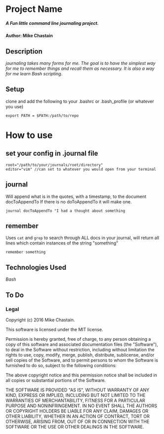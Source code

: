 # Project Name

##### _A Fun little command line journaling project._

#### Author:  Mike Chastain   

## Description   

_journaling takes many forms for me.  The goal is to have the simplest way for me to remember things and recall them as necessary.  It is also a way for me learn Bash scripting_.

## Setup
clone and add the following to your .bashrc or .bash_profile (or whatever you use)
```
export PATH = $PATH:/path/to/repo

```


# How to use

## set your config in .journal file
```
root="/path/to/your/journals/root/directory"
editor="vim" //can set to whatever you would open from your terminal

```

## journal
Will append what is in the quotes, with a timestamp, to the document docToAppendTo
If there is no doToAppendTo it will make one.

```
journal docToAppendTo "I had a thought about something
```
## remember

Uses ``` cat ``` and ``` grep ``` to search through ALL docs in your journal, will return all lines which contain instances of the string "something"

```
remember something
```


## Technologies Used

_Bash_

## To Do



### Legal



Copyright (c) 2016 Mike Chastain.  

This software is licensed under the MIT license.

Permission is hereby granted, free of charge, to any person obtaining a copy
of this software and associated documentation files (the "Software"), to deal
in the Software without restriction, including without limitation the rights
to use, copy, modify, merge, publish, distribute, sublicense, and/or sell
copies of the Software, and to permit persons to whom the Software is
furnished to do so, subject to the following conditions:

The above copyright notice and this permission notice shall be included in
all copies or substantial portions of the Software.

THE SOFTWARE IS PROVIDED "AS IS", WITHOUT WARRANTY OF ANY KIND, EXPRESS OR
IMPLIED, INCLUDING BUT NOT LIMITED TO THE WARRANTIES OF MERCHANTABILITY,
FITNESS FOR A PARTICULAR PURPOSE AND NONINFRINGEMENT. IN NO EVENT SHALL THE
AUTHORS OR COPYRIGHT HOLDERS BE LIABLE FOR ANY CLAIM, DAMAGES OR OTHER
LIABILITY, WHETHER IN AN ACTION OF CONTRACT, TORT OR OTHERWISE, ARISING FROM,
OUT OF OR IN CONNECTION WITH THE SOFTWARE OR THE USE OR OTHER DEALINGS IN
THE SOFTWARE.
